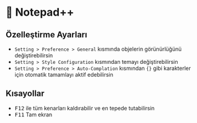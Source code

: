 # 📑 Notepad++

## Özelleştirme Ayarları

- `Setting > Preference > General` kısmında objelerin görünürlüğünü değiştirebilirsin
- `Setting > Style Configuration` kısmından temayı değiştirebilirsin
- `Setting > Preference > Auto-Complation` kısmından `{}` gibi karakterler için otomatik tamamlayı aktif edebilirsin

## Kısayollar

- <kbd>F12</kbd> ile tüm kenarları kaldırabilir ve en tepede tutabilirsin
- <kbd>F11</kbd> Tam ekran
